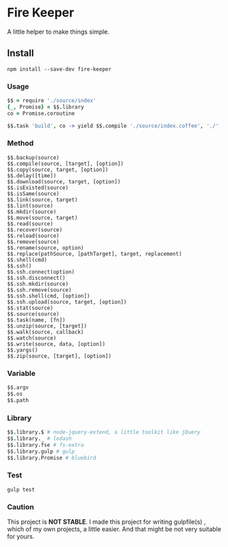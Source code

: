 # Fire Keeper

A little helper to make things simple.

## Install

```shell
npm install --save-dev fire-keeper
```

### Usage

```coffeescript
$$ = require './source/index'
{_, Promise} = $$.library
co = Promise.coroutine

$$.task 'build', co -> yield $$.compile './source/index.coffee', './'
```

### Method

>
    $$.backup(source)
    $$.compile(source, [target], [option])
    $$.copy(source, target, [option])
    $$.delay([time])
    $$.download(source, target, [option])
    $$.isExisted(source)
    $$.isSame(source)
    $$.link(source, target)
    $$.lint(source)
    $$.mkdir(source)
    $$.move(source, target)
    $$.read(source)
    $$.recover(source)
    $$.reload(source)
    $$.remove(source)
    $$.rename(source, option)
    $$.replace(pathSource, [pathTarget], target, replacement)
    $$.shell(cmd)
    $$.ssh()
    $$.ssh.connect(option)
    $$.ssh.disconnect()
    $$.ssh.mkdir(source)
    $$.ssh.remove(source)
    $$.ssh.shell(cmd, [option])
    $$.ssh.upload(source, target, [option])
    $$.stat(source)
    $$.source(source)
    $$.task(name, [fn])
    $$.unzip(source, [target])
    $$.walk(source, callback)
    $$.watch(source)
    $$.write(source, data, [option])
    $$.yargs()
    $$.zip(source, [target], [option])

### Variable

```coffeescript
$$.argv
$$.os
$$.path
```

### Library

```coffeescript
$$.library.$ # node-jquery-extend, a little toolkit like jQuery
$$.library._ # lodash
$$.library.fse # fs-extra
$$.library.gulp # gulp
$$.library.Promise # bluebird
```

### Test

```shell
gulp test
```

### Caution

This project is **NOT STABLE**. I made this project for writing gulpfile(s) , which of my own projects, a little easier. And that might be not very suitable for yours.

